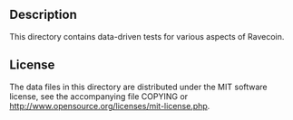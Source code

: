 Description
------------

This directory contains data-driven tests for various aspects of Ravecoin.

License
--------

The data files in this directory are distributed under the MIT software
license, see the accompanying file COPYING or
http://www.opensource.org/licenses/mit-license.php.


